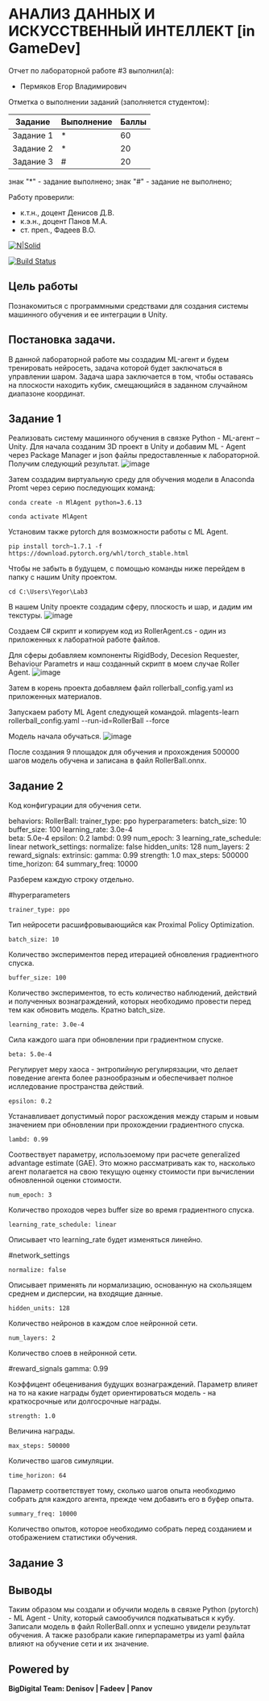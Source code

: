 # АНАЛИЗ ДАННЫХ И ИСКУССТВЕННЫЙ ИНТЕЛЛЕКТ [in GameDev]
Отчет по лабораторной работе #3 выполнил(а):
- Пермяков Егор Владимирович

Отметка о выполнении заданий (заполняется студентом):

| Задание | Выполнение | Баллы |
| ------ | ------ | ------ |
| Задание 1 | * | 60 |
| Задание 2 | * | 20 |
| Задание 3 | # | 20 |

знак "*" - задание выполнено; знак "#" - задание не выполнено;

Работу проверили:
- к.т.н., доцент Денисов Д.В.
- к.э.н., доцент Панов М.А.
- ст. преп., Фадеев В.О.

[![N|Solid](https://cldup.com/dTxpPi9lDf.thumb.png)](https://nodesource.com/products/nsolid)

[![Build Status](https://travis-ci.org/joemccann/dillinger.svg?branch=master)](https://travis-ci.org/joemccann/dillinger)


## Цель работы
Познакомиться с программными средствами для создания системы машинного обучения и ее интеграции в Unity.

## Постановка задачи.
В данной лабораторной работе мы создадим ML-агент и будем тренировать нейросеть, задача которой будет заключаться в управлении шаром. Задача шара заключается в том, чтобы оставаясь на плоскости находить кубик, смещающийся в заданном случайном диапазоне координат.

## Задание 1
Реализовать систему машинного обучения в связке Python - ML-агент  – Unity.
Для начала созданим 3D проект в Unity и добавим ML - Agent через Package Manager и json файлы предоставленные к лабораторной.
Получим следующий результат.
![image](https://user-images.githubusercontent.com/114165213/196630099-665b51df-a5eb-408a-8fcb-12ee47abc454.png)

Затем создадим виртуальную среду для обучения модели в Anaconda Promt через серию последующих команд:

    conda create -n MlAgent python=3.6.13

    conda activate MlAgent

Установим также pytorch для возможности работы с ML Agent.

    pip install torch~1.7.1 -f https://download.pytorch.org/whl/torch_stable.html

Чтобы не забыть в будущем, с помощью команды ниже перейдем в папку с нашим Unity проектом.

    cd C:\Users\Yegor\Lab3

В нашем Unity проекте создадим сферу, плоскость и шар, и дадим им текстуры.
![image](https://user-images.githubusercontent.com/114165213/196631358-1305444e-e908-48ed-b7dc-8022828ab682.png)


Создаем C# скрипт и копируем код из RollerAgent.cs - один из приложенных к лаборатной работе файлов.

Для сферы добавляем компоненты RigidBody, Decesion Requester, Behaviour Parametrs и наш созданный скрипт в моем случае Roller Agent.
![image](https://user-images.githubusercontent.com/114165213/196632622-8efa0580-6362-48d6-ab78-51affdbed878.png)

Затем в корень проекта добавляем файл rollerball_config.yaml из приложенных материалов.

Запускаем работу ML Agent следующей командой.
    mlagents-learn rollerball_config.yaml --run-id=RollerBall --force

Модель начала обучаться.
![image](https://user-images.githubusercontent.com/114165213/196635333-e5f82db7-fd43-42d3-afa7-f34707c46acd.png)

После создания 9 площадок для обучения и прохождения 500000 шагов модель обучена и записана в файл RollerBall.onnx.

## Задание 2

Код конфигурации для обучения сети.
    
behaviors:
RollerBall:
    trainer_type: ppo
    hyperparameters:
      batch_size: 10
      buffer_size: 100
      learning_rate: 3.0e-4   
      beta: 5.0e-4
      epsilon: 0.2
      lambd: 0.99
      num_epoch: 3
      learning_rate_schedule: linear
    network_settings:
      normalize: false
      hidden_units: 128
      num_layers: 2
    reward_signals:
      extrinsic:
        gamma: 0.99 
        strength: 1.0
    max_steps: 500000
    time_horizon: 64
    summary_freq: 10000
    
Разберем каждую строку отдельно.

#hyperparameters

    trainer_type: ppo

Тип нейросети расшифровывающийся как Proximal Policy Optimization.

    batch_size: 10

Количество экспериментов перед итерацией обновления градиентного спуска.

    buffer_size: 100

Количество экспериментов, то есть количество наблюдений, действий и полученных вознаграждений, которых необходимо провести перед тем как обновить модель. Кратно batch_size.

    learning_rate: 3.0e-4 

Сила каждого шага при обновлении при градиентном спуске.

    beta: 5.0e-4

Регулирует меру хаоса - энтропийную регулирязации, что делает поведение агента более разнообразным и обеспечивает полное ислледование пространства действий.

    epsilon: 0.2

Устанавливает допустимый порог расхождения между старым и новым значением при обновлении при прохождении градиентного спуска.

    lambd: 0.99

Соотвествует параметру, использоемому при расчете generalized advantage estimate (GAE). Это можно рассматривать как то, насколько агент полагается на свою текущую оценку стоимости при вычислении обновленной оценки стоимости.

    num_epoch: 3

Количество проходов через buffer size во время градиентного спуска.

    learning_rate_schedule: linear

Описывает что learning_rate будет изменяться линейно.

#network_settings

    normalize: false

Описывает применять ли нормализацию, основанную на скользящем среднем и дисперсии, на входящие данные.

    hidden_units: 128

Количество нейронов в каждом слое нейронной сети.

    num_layers: 2

Количество слоев в нейронной сети.


#reward_signals
    gamma: 0.99 

Коэффицент обеценивания будущих вознаграждений. Параметр влияет на то на какие награды будет ориентироваться модель - на краткосрочные или долгосрочные награды.

    strength: 1.0

Величина награды.

    max_steps: 500000

Количество шагов симуляции.

    time_horizon: 64

Параметр соответствует тому, сколько шагов опыта необходимо собрать для каждого агента, прежде чем добавить его в буфер опыта.

    summary_freq: 10000

Количество опытов, которое необходимо собрать перед созданием и отображением статистики обучения.


## Задание 3

## Выводы

Таким образом мы создали и обучили модель в связке Python (pytorch) - ML Agent - Unity, который самообучился подкатываться к кубу. Записали модель в файл RollerBall.onnx и успешно увидели результат обучения. А также разобрали какие гиперпараметры из yaml файла влияют на обучение сети и их значение.


## Powered by

**BigDigital Team: Denisov | Fadeev | Panov**
